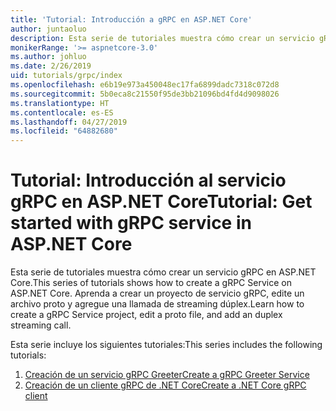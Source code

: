 ```yaml
---
title: 'Tutorial: Introducción a gRPC en ASP.NET Core'
author: juntaoluo
description: Esta serie de tutoriales muestra cómo crear un servicio gRPC en ASP.NET Core. Aprenda a crear un proyecto de servicio gRPC, edite un archivo proto y agregue una llamada de streaming dúplex.
monikerRange: '>= aspnetcore-3.0'
ms.author: johluo
ms.date: 2/26/2019
uid: tutorials/grpc/index
ms.openlocfilehash: e6b19e973a450048ec17fa6899dadc7318c072d8
ms.sourcegitcommit: 5b0eca8c21550f95de3bb21096bd4fd4d9098026
ms.translationtype: HT
ms.contentlocale: es-ES
ms.lasthandoff: 04/27/2019
ms.locfileid: "64882680"
---
```

# <a name="tutorial-get-started-with-grpc-service-in-aspnet-core"></a><span data-ttu-id="f043e-104">Tutorial: Introducción al servicio gRPC en ASP.NET Core</span><span class="sxs-lookup"><span data-stu-id="f043e-104">Tutorial: Get started with gRPC service in ASP.NET Core</span></span>

<span data-ttu-id="f043e-105">Esta serie de tutoriales muestra cómo crear un servicio gRPC en ASP.NET Core.</span><span class="sxs-lookup"><span data-stu-id="f043e-105">This series of tutorials shows how to create a gRPC Service on ASP.NET Core.</span></span> <span data-ttu-id="f043e-106">Aprenda a crear un proyecto de servicio gRPC, edite un archivo proto y agregue una llamada de streaming dúplex.</span><span class="sxs-lookup"><span data-stu-id="f043e-106">Learn how to create a gRPC Service project, edit a proto file, and add an duplex streaming call.</span></span>

<span data-ttu-id="f043e-107">Esta serie incluye los siguientes tutoriales:</span><span class="sxs-lookup"><span data-stu-id="f043e-107">This series includes the following tutorials:</span></span>

1. [<span data-ttu-id="f043e-108">Creación de un servicio gRPC Greeter</span><span class="sxs-lookup"><span data-stu-id="f043e-108">Create a gRPC Greeter Service</span></span>](xref:tutorials/grpc/grpc-start)
2. [<span data-ttu-id="f043e-109">Creación de un cliente gRPC de .NET Core</span><span class="sxs-lookup"><span data-stu-id="f043e-109">Create a .NET Core gRPC client</span></span>](xref:tutorials/grpc/grpc-client)

